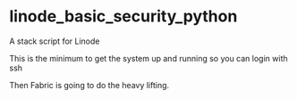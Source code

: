 linode_basic_security_python
============================

A stack script for Linode

This is the minimum to get the system up and running so you can login with ssh

Then Fabric is going to do the heavy lifting.
